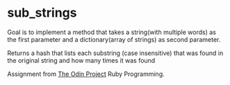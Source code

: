 # sub_strings

Goal is to implement a method that takes a string(with multiple words) as the first parameter and a dictionary(array of strings) as second parameter.

Returns a hash that lists each substring (case insensitive) that was found in the original string and how many times it was found

Assignment from [The Odin Project](https://www.theodinproject.com/lessons/sub-strings) Ruby Programming.
